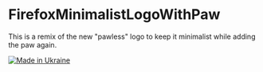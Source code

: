 # FirefoxMinimalistLogoWithPaw
This is a remix of the new "pawless" logo to keep it minimalist while adding the paw again. 

[![Made in Ukraine](https://img.shields.io/badge/made_in-ukraine-ffd700.svg?labelColor=0057b7)](https://vshymanskyy.github.io/StandWithUkraine)
